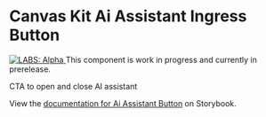 # Canvas Kit Ai Assistant Ingress Button

<a href="https://github.com/Workday/canvas-kit/tree/master/modules/labs-react/README.md">
  <img src="https://img.shields.io/badge/LABS-alpha-orange" alt="LABS: Alpha" />
</a>  This component is work in progress and currently in prerelease.

CTA to open and close AI assistant

View the
[documentation for Ai Assistant Button](https://workday.github.io/canvas-kit/?path=/docs/labs-ai-assistant-ingress-button-react)
on Storybook.
